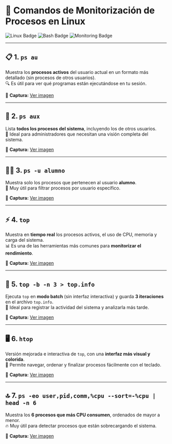 # 🧠 Comandos de Monitorización de Procesos en Linux

![Linux Badge](https://img.shields.io/badge/Linux-Terminal-black?logo=linux&logoColor=white)
![Bash Badge](https://img.shields.io/badge/Shell-Bash-blue?logo=gnu-bash)
![Monitoring Badge](https://img.shields.io/badge/Category-Monitoring-green)

---

## 📋 1. `ps au`
Muestra los **procesos activos** del usuario actual en un formato más detallado (sin procesos de otros usuarios).  
🔍 Es útil para ver qué programas están ejecutándose en tu sesión.  

📸 **Captura:** [Ver imagen](ud1/img/psau.png)

---

## 👥 2. `ps aux`
Lista **todos los procesos del sistema**, incluyendo los de otros usuarios.  
🧩 Ideal para administradores que necesitan una visión completa del sistema.  

📸 **Captura:** [Ver imagen](ENLACE_A_TU_CAPTURA_2)

---

## 👩‍💻 3. `ps -u alumno`
Muestra solo los procesos que pertenecen al usuario **alumno**.  
🎯 Muy útil para filtrar procesos por usuario específico.  

📸 **Captura:** [Ver imagen](ENLACE_A_TU_CAPTURA_3)

---

## ⚡ 4. `top`
Muestra en **tiempo real** los procesos activos, el uso de CPU, memoria y carga del sistema.  
📊 Es una de las herramientas más comunes para **monitorizar el rendimiento**.  

📸 **Captura:** [Ver imagen](ENLACE_A_TU_CAPTURA_4)

---

## 🧾 5. `top -b -n 3 > top.info`
Ejecuta `top` en **modo batch** (sin interfaz interactiva) y guarda **3 iteraciones** en el archivo `top.info`.  
💾 Ideal para registrar la actividad del sistema y analizarla más tarde.  

📸 **Captura:** [Ver imagen](ENLACE_A_TU_CAPTURA_5)

---

## 🖥️ 6. `htop`
Versión mejorada e interactiva de `top`, con una **interfaz más visual y colorida**.  
🎨 Permite navegar, ordenar y finalizar procesos fácilmente con el teclado.  

📸 **Captura:** [Ver imagen](ENLACE_A_TU_CAPTURA_6)

---

## 🔝 7. `ps -eo user,pid,comm,%cpu --sort=-%cpu | head -n 6`
Muestra los **6 procesos que más CPU consumen**, ordenados de mayor a menor.  
🔥 Muy útil para detectar procesos que están sobrecargando el sistema.  

📸 **Captura:** [Ver imagen](ENLACE_A_TU_CAPTURA_7)
